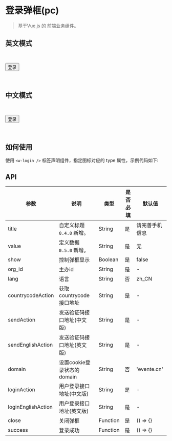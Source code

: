 # 登录弹框(pc)
> 基于Vue.js 的 前端业务组件。

## 英文模式

<div class="demo-box">
  <button type="button" name="button" @click="englishStatus = true">登录</button>
  <w-login :show="englishStatus" :close="englishClose" :success="success" orgid="100253" :countrycodeAction="countrycodeAction" :sendAction="sendAction" :loginAction="loginAction" :sendEnglishAction="sendEnglishAction" :resultJson="resultJson" :loginEnglishAction="loginEnglishAction" lang="zzz"></w-login>
</div>

## 中文模式

<div class="demo-box">
  <button type="button" name="button" @click="chinaStatus = true">登录</button>
  <w-login :show="chinaStatus" :value="value1" :close="chinaClose" :success="success" orgid="100253" :countrycodeAction="countrycodeAction" :sendAction="sendAction" :loginAction="loginAction" :resultJson="resultJson"></w-login>
</div>

## 如何使用

使用 `<w-login />` 标签声明组件，指定图标对应的 type 属性，示例代码如下:


## API

|参数|说明|类型|是否必填|默认值|
|---|----|---|-------|-----|
|title|自定义标题 `0.4.0` 新增。|String|是|请完善手机信息|
|value|定义数据 `0.5.0` 新增。|String|是|无|
|show|控制弹框显示|Boolean|是|false|
|org_id|主办id|String|是|-|
|lang|语言|String|否|zh_CN|
|countrycodeAction|获取countrycode接口地址|String|是|-|
|sendAction|发送验证码接口地址(中文版)|String|是|-|
|sendEnglishAction|发送验证码接口地址(英文版)|String|是|-|
|domain|设置cookie登录状态的domain|String|否|'evente.cn'|
|loginAction|用户登录接口地址(中文版)|String|是|-|
|loginEnglishAction|用户登录接口地址(英文版)|String|是|-|
|close|关闭弹框|Function|是|() => {}|
|success|登录成功|Function|是|() => {}|

<script>
import WLogin from './index';
import resultJson from '../tools/resultJson';

export default {
  data() {
    return {
      value1: {},
      chinaStatus: false,
      englishStatus: false,
      countrycodeAction: 'https://www.easy-mock.com/mock/5ab386ecca15e11ded65b593/chinese/countrycode',
      sendAction: 'https://www.easy-mock.com/mock/5ab386ecca15e11ded65b593/chinese/smssend',
      loginAction: 'https://www.easy-mock.com/mock/5ab386ecca15e11ded65b593/chinese/login',
      sendEnglishAction: 'https://www.easy-mock.com/mock/5ab386ecca15e11ded65b593/chinese/smssend',
      loginEnglishAction: 'https://www.easy-mock.com/mock/5ab386ecca15e11ded65b593/chinese/login',
      resultJson
    }
  },
  components: {
    WLogin,
  },
  mounted() {
    setTimeout(() => {
      console.log('数据录入');
      this.value1 = {
        name: '中国',
        tel: '13800138000',
        prefix: '86',
        url: 'https://static.evente.cn/evente/img/flag/v1/zg.jpg',
      }
    }, 2000);
  },
  methods: {
    chinaClose(val) {
      this.chinaStatus = val;
    },
    englishClose(val) {
      this.englishStatus = val;
    },
    success(res) {
      console.log(res, '登录');
    },
  },
}
</script>
<style lang="scss">
@import './style/login.scss';

.demo-box {
  padding: 30px 0;
}

</style>
